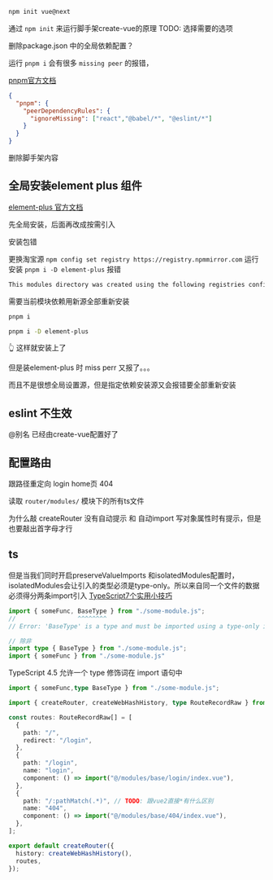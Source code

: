 ```bash
npm init vue@next
```
通过 `npm init` 来运行脚手架create-vue的原理 TODO: 
选择需要的选项


删除package.json 中的全局依赖配置？

运行 `pnpm i` 会有很多 `missing peer` 的报错，

[pnpm官方文档](https://www.pnpm.cn/package_json#pnpmpeerdependencyrules)
```json
{
  "pnpm": {
    "peerDependencyRules": {
      "ignoreMissing": ["react","@babel/*", "@eslint/*"]
    }
  }
}
```

删除脚手架内容

## 全局安装element plus 组件
[element-plus 官方文档](https://element-plus.gitee.io/zh-CN/guide/quickstart.html#%E6%89%8B%E5%8A%A8%E5%AF%BC%E5%85%A5)

先全局安装，后面再改成按需引入

安装包错

更换淘宝源 `npm config set registry https://registry.npmmirror.com`
运行安装 `pnpm i -D element-plus` 报错
```bash
This modules directory was created using the following registries configuration: {"default":"https://registry.npmjs.org/"}. The current configuration is {"default":"https://registry.npmmirror.com/"}. To recreate the modules directory using the new settings, run "pnpm install".
```

需要当前模块依赖用新源全部重新安装
```bash
pnpm i

pnpm i -D element-plus
```
👆 这样就安装上了

但是装element-plus 时 miss perr 又报了。。。

而且不是很想全局设置源，但是指定依赖安装源又会报错要全部重新安装

## eslint 不生效



@别名 已经由create-vue配置好了

## 配置路由
跟路径重定向
login
home页
404

读取 `router/modules/` 模块下的所有ts文件

为什么敲 createRouter 没有自动提示 和 自动import
写对象属性时有提示，但是也要敲出首字母才行

## ts
但是当我们同时开启preserveValueImports 和isolatedModules配置时，isolatedModules会让引入的类型必须是type-only。所以来自同一个文件的数据必须得分两条import引入
[TypeScript7个实用小技巧](https://juejin.cn/post/7073777604540497956)

```ts
import { someFunc, BaseType } from "./some-module.js";
//                 ^^^^^^^^
// Error: 'BaseType' is a type and must be imported using a type-only import

// 除非
import type { BaseType } from "./some-module.js";
import { someFunc } from "./some-module.js"
```

TypeScript 4.5 允许一个 type 修饰词在 import 语句中
```ts
import { someFunc,type BaseType } from "./some-module.js";
```

```ts
import { createRouter, createWebHashHistory, type RouteRecordRaw } from "vue-router";

const routes: RouteRecordRaw[] = [
  {
    path: "/",
    redirect: "/login",
  },
  {
    path: "/login",
    name: "login",
    component: () => import("@/modules/base/login/index.vue"),
  },
  {
    path: "/:pathMatch(.*)", // TODO: 跟vue2直接*有什么区别
    name: "404",
    component: () => import("@/modules/base/404/index.vue"),
  },
];

export default createRouter({
  history: createWebHashHistory(),
  routes,
});
```